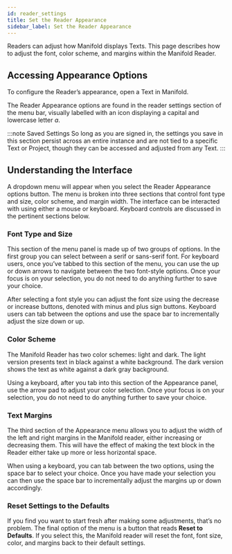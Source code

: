 ```yaml
---
id: reader_settings
title: Set the Reader Appearance
sidebar_label: Set the Reader Appearance
---
```


Readers can adjust how Manifold displays Texts. This page describes how to adjust the font, color scheme, and margins within the Manifold Reader.

## Accessing Appearance Options

To configure the Reader’s appearance, open a Text in Manifold. 

The Reader Appearance options are found in the reader settings section of the menu bar, visually labelled with an icon displaying a capital and lowercase letter *a*.

:::note Saved Settings
So long as you are signed in, the settings you save in this section persist across an entire instance and are not tied to a specific Text or Project, though they can be accessed and adjusted from any Text.
:::

## Understanding the Interface

A dropdown menu will appear when you select the Reader Appearance options button. The menu is broken into three sections that control font type and size, color scheme, and margin width. The interface can be interacted with using either a mouse or keyboard. Keyboard controls are discussed in the pertinent sections below.

### Font Type and Size

This section of the menu panel is made up of two groups of options. In the first group you can select between a serif or sans-serif font. For keyboard users, once you’ve tabbed to this section of the menu, you can use the up or down arrows to navigate between the two font-style options. Once your focus is on your selection, you do not need to do anything further to save your choice.

After selecting a font style you can adjust the font size using the decrease or increase buttons, denoted with minus and plus sign buttons. Keyboard users can tab between the options and use the space bar to incrementally adjust the size down or up.

### Color Scheme

The Manifold Reader has two color schemes: light and dark. The light version presents text in black against a white background. The dark version shows the text as white against a dark gray background.

Using a keyboard, after you tab into this section of the Appearance panel, use the arrow pad to adjust your color selection. Once your focus is on your selection, you do not need to do anything further to save your choice.

### Text Margins

The third section of the Appearance menu allows you to adjust the width of the left and right margins in the Manifold reader, either increasing or decreasing them. This will have the effect of making the text block in the Reader either take up more or less horizontal space.

When using a keyboard, you can tab between the two options, using the space bar to select your choice. Once you have made your selection you can then use the space bar to incrementally adjust the margins up or down accordingly.

### Reset Settings to the Defaults

If you find you want to start fresh after making some adjustments, that’s no problem. The final option of the menu is a button that reads **Reset to Defaults**. If you select this, the Manifold reader will reset the font, font size, color, and margins back to their default settings.